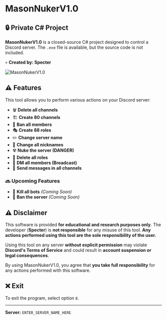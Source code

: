 # MasonNukerV1.0  

## 🔒 Private C# Project  

**MasonNukerV1.0** is a closed-source C# project designed to control a Discord server. The `.exe` file is available, but the source code is not included.  

💀 **Created by: Specter**  

![MasonNukerV1.0](https://i.ibb.co/rGRzg2dS/image.png)  

## ⚠️ Features  

This tool allows you to perform various actions on your Discord server:  

- 🗑️ **Delete all channels**  
- 🏗️ **Create 80 channels**  
- 🔨 **Ban all members**  
- 🎭 **Create 88 roles**  
- ✏️ **Change server name**  
- 🔄 **Change all nicknames**  
- ☢️ **Nuke the server (DANGER)**  
- 🚮 **Delete all roles**  
- 📩 **DM all members (Broadcast)**  
- 📢 **Send messages in all channels**  

### 🔜 Upcoming Features  

- 🤖 **Kill all bots** *(Coming Soon)*  
- 🚫 **Ban the server** *(Coming Soon)*  

## ⚠️ Disclaimer  

This software is provided **for educational and research purposes only**. The developer (**Specter**) is **not responsible** for any misuse of this tool. **Any actions performed using this tool are the sole responsibility of the user.**  

Using this tool on any server **without explicit permission** may violate **Discord's Terms of Service** and could result in **account suspension or legal consequences**.  

By using MasonNukerV1.0, you agree that **you take full responsibility** for any actions performed with this software.  

## ❌ Exit  

To exit the program, select option `8`.  

---
**Server:** `ENTER_SERVER_NAME_HERE`  
